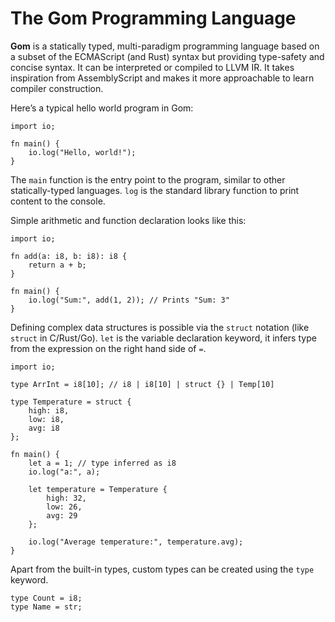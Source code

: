 # The Gom Programming Language

**Gom** is a statically typed, multi-paradigm programming language based on a subset of the ECMAScript (and Rust) syntax but providing type-safety and concise syntax. It can be interpreted or compiled to LLVM IR. It takes inspiration from AssemblyScript and makes it more approachable to learn compiler construction.

Here’s a typical hello world program in Gom:

```gom
import io;

fn main() {
	io.log("Hello, world!");
}
```

The `main` function is the entry point to the program, similar to other statically-typed languages. `log` is the standard library function to print content to the console.

Simple arithmetic and function declaration looks like this:

```gom
import io;

fn add(a: i8, b: i8): i8 {
	return a + b;
}

fn main() {
	io.log("Sum:", add(1, 2)); // Prints "Sum: 3"
}
```

Defining complex data structures is possible via the `struct` notation (like `struct` in C/Rust/Go). `let` is the variable declaration keyword, it infers type from the expression on the right hand side of `=`.

```gom
import io;

type ArrInt = i8[10]; // i8 | i8[10] | struct {} | Temp[10]

type Temperature = struct {
	high: i8,
	low: i8,
	avg: i8
};

fn main() {
	let a = 1; // type inferred as i8
	io.log("a:", a);

	let temperature = Temperature {
		high: 32,
		low: 26,
		avg: 29
	};

	io.log("Average temperature:", temperature.avg);
}
```

Apart from the built-in types, custom types can be created using the `type` keyword.

```gom
type Count = i8;
type Name = str;
```
